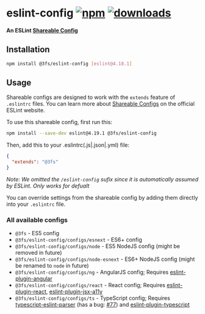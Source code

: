 # eslint-config [![npm][npm-image]][npm-url] [![downloads][downloads-image]][downloads-url]

#### An ESLint [Shareable Config][shareable-configs-url]

## Installation

```sh
npm install @3fs/eslint-config [eslint@4.18.1]
```

## Usage

Shareable configs are designed to work with the `extends` feature of `.eslintrc` files.
You can learn more about
[Shareable Configs][shareable-configs-url] on the
official ESLint website.

To use this shareable config, first run this:

```sh
npm install --save-dev eslint@4.19.1 @3fs/eslint-config
```

Then, add this to your .eslintrc(.js|.json|.yml) file:

```json
{
  "extends": "@3fs"
}
```

*Note: We omitted the `/eslint-config` sufix since it is automatically assumed by ESLint. Only works for defualt*

You can override settings from the shareable config by adding them directly into your
`.eslintrc` file.

### All available configs

* `@3fs` - ES5 config
* `@3fs/eslint-config/configs/esnext` - ES6+ config
* `@3fs/eslint-config/configs/node` - ES5 NodeJS config (might be removed in future)
* `@3fs/eslint-config/configs/node-esnext` - ES6+ NodeJS config (might be renamed to `node` in future)
* `@3fs/eslint-config/configs/ng` - AngularJS config; Requires [eslint-plugin-angular][eslint-plugin-angular]
* `@3fs/eslint-config/configs/react` - React config; Requires [eslint-plugin-react][eslint-plugin-react], [eslint-plugin-jsx-a11y][eslint-plugin-jsx-a11y]
* `@3fs/eslint-config/configs/ts` - TypeScript config; Requires [typescript-eslint-parser][typescript-eslint-parser] (has a bug: [#77][typescript-parser-bug-1]) and [eslint-plugin-typescript][eslint-plugin-typescript]



[//]: # (URLs)

[//]: # (main)

[npm-image]: https://img.shields.io/npm/v/@3fs/eslint-config.svg
[npm-url]: https://npmjs.org/package/@3fs/eslint-config
[downloads-image]: https://img.shields.io/npm/dm/@3fs/eslint-config.svg
[downloads-url]: https://npmjs.org/package/@3fs/eslint-config
[shareable-configs-url]: http://eslint.org/docs/developer-guide/shareable-configs

[//]: # (other)

[eslint-plugin-angular]: https://www.npmjs.com/package/eslint-plugin-angular
[eslint-plugin-react]: https://www.npmjs.com/package/eslint-plugin-react
[eslint-plugin-jsx-a11y]: https://www.npmjs.com/package/eslint-plugin-jsx-a11y
[typescript-eslint-parser]: https://www.npmjs.com/package/typescript-eslint-parser
[eslint-plugin-typescript]: https://www.npmjs.com/package/eslint-plugin-typescript

[//]: # (TS bugs)

[typescript-parser-bug-1]: https://github.com/eslint/typescript-eslint-parser/issues/77
